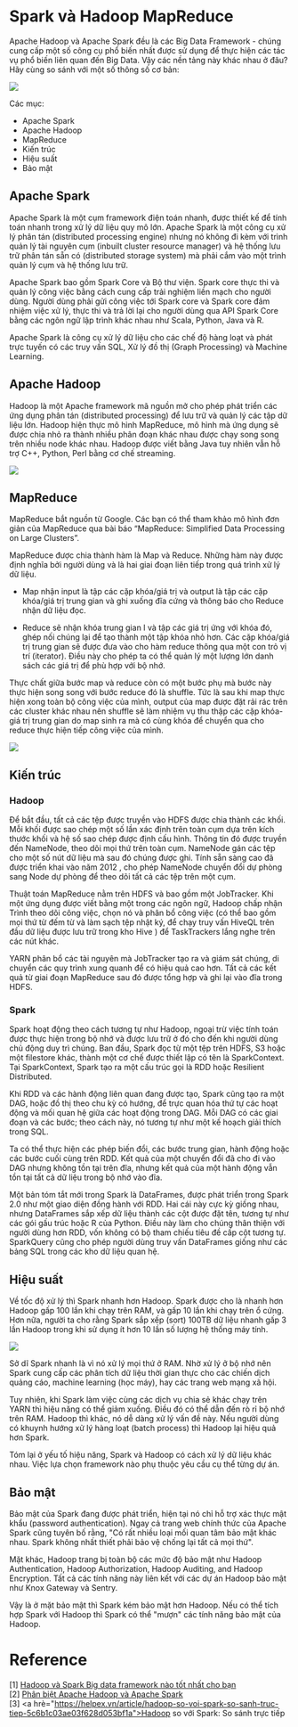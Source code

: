 # Spark và Hadoop MapReduce

Apache Hadoop và Apache Spark đều là các Big Data Framework - chúng cung cấp một số công cụ phổ biến nhất được sử dụng để thực hiện các tác vụ phổ biến liên quan đến Big Data. Vậy các nền tảng này khác nhau ở đâu? Hãy cùng so sánh với một số thông số cơ bản:

<img src='https://www.scnsoft.com/blog-pictures/business-intelligence/spark-vs-hadoop.png'>

Các mục:
* Apache Spark
* Apache Hadoop
* MapReduce
* Kiến trúc
* Hiệu suất
* Bảo mật

## Apache Spark
Apache Spark là một cụm framework điện toán nhanh, được thiết kế để tính toán nhanh trong xử lý dữ liệu quy mô lớn. Apache Spark là một công cụ xử lý phân tán (distributed processing engine) nhưng nó không đi kèm với trình quản lý tài nguyên cụm (inbuilt cluster resource manager) và hệ thống lưu trữ phân tán sẵn có (distributed storage system) mà phải cắm vào một trình quản lý cụm và hệ thống lưu trữ.

Apache Spark bao gồm Spark Core và Bộ thư viện. Spark core thực thi và quản lý công việc bằng cách cung cấp trải nghiệm liền mạch cho người dùng. Người dùng phải gửi công việc tới Spark core và Spark core đảm nhiệm việc xử lý, thực thi và trả lời lại cho người dùng qua API Spark Core bằng các ngôn ngữ lập trình khác nhau như Scala, Python, Java và R.

Apache Spark là công cụ xử lý dữ liệu cho các chế độ hàng loạt và phát trực tuyến có các truy vấn SQL, Xử lý đồ thị (Graph Processing) và Machine Learning.

## Apache Hadoop
Hadoop là một Apache framework mã nguồn mở cho phép phát triển các ứng dụng phân tán (distributed processing) để lưu trữ và quản lý các tập dữ liệu lớn. Hadoop hiện thực mô hình MapReduce, mô hình mà ứng dụng sẽ được chia nhỏ ra thành nhiều phân đoạn khác nhau được chạy song song trên nhiều node khác nhau. Hadoop được viết bằng Java tuy nhiên vẫn hỗ trợ C++, Python, Perl bằng cơ chế streaming.

<img src="https://topdev.vn/blog/wp-content/uploads/2019/06/hadoop_architecture.jpg">

## MapReduce
MapReduce bắt nguồn từ Google. Các bạn có thể tham khảo mô hình đơn giản của MapReduce qua bài báo “MapReduce: Simplified Data Processing on Large Clusters”.

MapReduce được chia thành hàm là Map và Reduce. Những hàm này được định nghĩa bởi người dùng và là hai giai đoạn liên tiếp trong quá trình xử lý dữ liệu.

+ Map nhận input là tập các cặp khóa/giá trị và output là tập các cặp khóa/giá trị trung gian và ghi xuống đĩa cứng và thông báo cho Reduce nhận dữ liệu đọc.

+ Reduce sẽ nhận khóa trung gian I và tập các giá trị ứng với khóa đó, ghép nối chúng lại để tạo thành một tập khóa nhỏ hơn. Các cặp khóa/giá trị trung gian sẽ  được đưa vào cho hàm reduce thông qua một con trỏ vị trí (iterator). Điều này cho phép ta có thể quản lý một lượng lớn danh sách các giá trị để phù hợp với bộ nhớ.

Thực chất giữa bước map và reduce còn có một bước phụ mà bước này thực hiện song song với bước reduce đó là shuffle. Tức là sau khi map thực hiện xong toàn bộ công việc của mình,  output của map được đặt rải rác trên các cluster khác nhau nên shuffle sẽ làm nhiệm vụ thu thập các cặp khóa-giá trị trung gian do map sinh ra mà có cùng khóa để chuyển qua cho reduce thực hiện tiếp công việc của mình.

<img src="https://expressmagazine.net/sites/default/files/imagesArticle/mapreduce_work_structure.png">

## Kiến trúc
### Hadoop
Để bắt đầu, tất cả các tệp được truyền vào HDFS được chia thành các khối. Mỗi khối được sao chép một số lần xác định trên toàn cụm dựa trên kích thước khối và hệ số sao chép được định cấu hình. Thông tin đó được truyền đến NameNode, theo dõi mọi thứ trên toàn cụm. NameNode gán các tệp cho một số nút dữ liệu mà sau đó chúng được ghi. Tính sẵn sàng cao đã được  triển khai vào năm 2012 , cho phép NameNode chuyển đổi dự phòng sang Node dự phòng để theo dõi tất cả các tệp trên một cụm.

Thuật toán MapReduce nằm trên HDFS và bao gồm một JobTracker. Khi một ứng dụng được viết bằng một trong các ngôn ngữ, Hadoop chấp nhận Trình theo dõi công việc, chọn nó và phân bổ công việc (có thể bao gồm mọi thứ từ đếm từ và làm sạch tệp nhật ký, để chạy truy vấn HiveQL trên đầu dữ liệu được lưu trữ trong kho Hive ) để TaskTrackers lắng nghe trên các nút khác.

YARN phân bổ các tài nguyên mà JobTracker tạo ra và giám sát chúng, di chuyển các quy trình xung quanh để có hiệu quả cao hơn. Tất cả các kết quả từ giai đoạn MapReduce sau đó được tổng hợp và ghi lại vào đĩa trong HDFS.

### Spark
Spark hoạt động theo cách tương tự như Hadoop, ngoại trừ việc tính toán được thực hiện trong bộ nhớ và được lưu trữ ở đó cho đến khi người dùng chủ động duy trì chúng. Ban đầu, Spark đọc từ một tệp trên HDFS, S3 hoặc một filestore khác, thành một cơ chế được thiết lập có tên là SparkContext. Tại SparkContext, Spark tạo ra một cấu trúc gọi là RDD hoặc   Resilient Distributed.

Khi RDD và các hành động liên quan đang được tạo, Spark cũng tạo ra một DAG, hoặc đồ thị theo chu kỳ có hướng, để trực quan hóa thứ tự các hoạt động và mối quan hệ giữa các hoạt động trong DAG. Mỗi DAG có các giai đoạn và các bước; theo cách này, nó tương tự như một kế hoạch giải thích trong SQL.  

Ta có thể thực hiện các phép biến đổi, các bước trung gian, hành động hoặc các bước cuối cùng trên RDD. Kết quả của một chuyển đổi đã cho đi vào DAG nhưng không tồn tại trên đĩa, nhưng kết quả của một hành động vẫn tồn tại tất cả dữ liệu trong bộ nhớ vào đĩa.

Một bản tóm tắt mới trong Spark là DataFrames, được phát triển trong Spark 2.0 như một giao diện đồng hành với RDD. Hai cái này cực kỳ giống nhau, nhưng DataFrames sắp xếp dữ liệu thành các cột được đặt tên, tương tự như các gói gấu trúc hoặc R của Python. Điều này làm cho chúng thân thiện với người dùng hơn RDD, vốn không có bộ tham chiếu tiêu đề cấp cột tương tự. SparkQuery cũng cho phép người dùng truy vấn DataFrames giống như các bảng SQL trong các kho dữ liệu quan hệ.  

## Hiệu suất
Về tốc độ xử lý thì Spark nhanh hơn Hadoop. Spark được cho là nhanh hơn Hadoop gấp 100 lần khi chạy trên RAM, và gấp 10 lần khi chạy trên ổ cứng. Hơn nữa, người ta cho rằng Spark sắp xếp (sort) 100TB dữ liệu nhanh gấp 3 lần Hadoop trong khi sử dụng ít hơn 10 lần số lượng hệ thống máy tính.

<img src="https://images.viblo.asia/de17071c-f13c-41c9-80ad-b39401d16cc2.jpg">

Sở dĩ Spark nhanh là vì nó xử lý mọi thứ ở RAM. Nhờ xử lý ở bộ nhớ nên Spark cung cấp các phân tích dữ liệu thời gian thực cho các chiến dịch quảng cáo, machine learning (học máy), hay các trang web mạng xã hội.

Tuy nhiên, khi Spark làm việc cùng các dịch vụ chia sẻ khác chạy trên YARN thì hiệu năng có thể giảm xuống. Điều đó có thể dẫn đến rò rỉ bộ nhớ trên RAM. Hadoop thì khác, nó dễ dàng xử lý vấn đề này. Nếu người dùng có khuynh hướng xử lý hàng loạt (batch process) thì Hadoop lại hiệu quả hơn Spark.

Tóm lại ở yếu tố hiệu năng, Spark và Hadoop có cách xử lý dữ liệu khác nhau. Việc lựa chọn framework nào phụ thuộc yêu cầu cụ thể từng dự án.

## Bảo mật
Bảo mật của Spark đang được phát triển, hiện tại nó chỉ hỗ trợ xác thực mật khẩu (password authentication). Ngay cả trang web chính thức của Apache Spark cũng tuyên bố rằng, "Có rất nhiều loại mối quan tâm bảo mật khác nhau. Spark không nhất thiết phải bảo vệ chống lại tất cả mọi thứ".

Mặt khác, Hadoop trang bị toàn bộ các mức độ bảo mật như Hadoop Authentication, Hadoop Authorization, Hadoop Auditing, and Hadoop Encryption. Tất cả các tính năng này liên kết với các dự án Hadoop bảo mật như Knox Gateway và Sentry.

Vậy là ở mặt bảo mật thì Spark kém bảo mật hơn Hadoop. Nếu có thể tích hợp Spark với Hadoop thì Spark có thể "mượn" các tính năng bảo mật của Hadoop.

# Reference
[1] <a href="https://viblo.asia/p/hadoop-va-spark-big-data-framework-nao-tot-nhat-cho-ban-4dbZNqRqKYM">Hadoop và Spark Big data framework nào tốt nhất cho bạn</a>
</br>
[2] <a href="https://cloudfun.vn/threads/phan-biet-apache-hadoop-va-apache-spark.94/">Phân biệt Apache Hadoop và Apache Spark</a>
</br>
[3] <a hrè="https://helpex.vn/article/hadoop-so-voi-spark-so-sanh-truc-tiep-5c6b1c03ae03f628d053bf1a">Hadoop so với Spark: So sánh trực tiếp</a>
